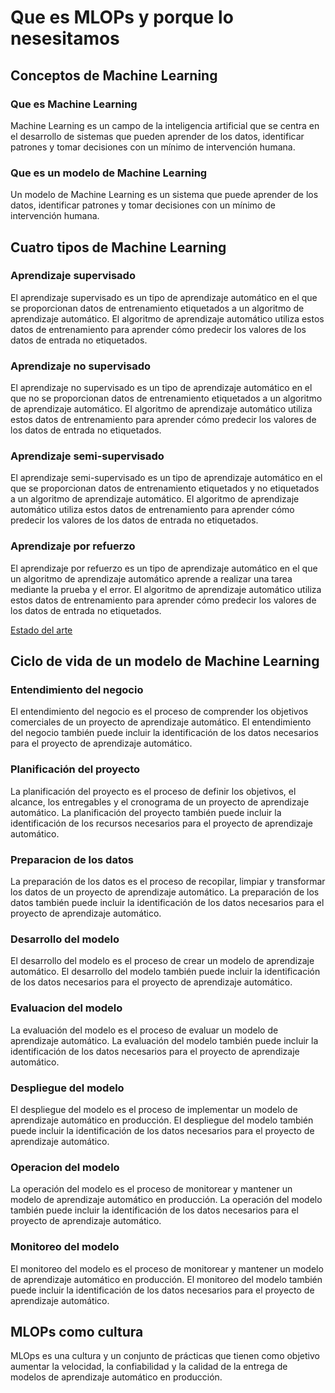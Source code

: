 # Que es MLOPs y porque lo nesesitamos

## Conceptos de Machine Learning

### Que es Machine Learning

Machine Learning es un campo de la inteligencia artificial que se centra en el desarrollo de sistemas que pueden aprender de los datos, identificar patrones y tomar decisiones con un mínimo de intervención humana.

### Que es un modelo de Machine Learning

Un modelo de Machine Learning es un sistema que puede aprender de los datos, identificar patrones y tomar decisiones con un mínimo de intervención humana.

## Cuatro tipos de Machine Learning

### Aprendizaje supervisado

El aprendizaje supervisado es un tipo de aprendizaje automático en el que se proporcionan datos de entrenamiento etiquetados a un algoritmo de aprendizaje automático. El algoritmo de aprendizaje automático utiliza estos datos de entrenamiento para aprender cómo predecir los valores de los datos de entrada no etiquetados.

### Aprendizaje no supervisado

El aprendizaje no supervisado es un tipo de aprendizaje automático en el que no se proporcionan datos de entrenamiento etiquetados a un algoritmo de aprendizaje automático. El algoritmo de aprendizaje automático utiliza estos datos de entrenamiento para aprender cómo predecir los valores de los datos de entrada no etiquetados.

### Aprendizaje semi-supervisado

El aprendizaje semi-supervisado es un tipo de aprendizaje automático en el que se proporcionan datos de entrenamiento etiquetados y no etiquetados a un algoritmo de aprendizaje automático. El algoritmo de aprendizaje automático utiliza estos datos de entrenamiento para aprender cómo predecir los valores de los datos de entrada no etiquetados.

### Aprendizaje por refuerzo

El aprendizaje por refuerzo es un tipo de aprendizaje automático en el que un algoritmo de aprendizaje automático aprende a realizar una tarea mediante la prueba y el error. El algoritmo de aprendizaje automático utiliza estos datos de entrenamiento para aprender cómo predecir los valores de los datos de entrada no etiquetados.

[Estado del arte](https://paperswithcode.com/sota)

## Ciclo de vida de un modelo de Machine Learning

### Entendimiento del negocio

El entendimiento del negocio es el proceso de comprender los objetivos comerciales de un proyecto de aprendizaje automático. El entendimiento del negocio también puede incluir la identificación de los datos necesarios para el proyecto de aprendizaje automático.

### Planificación del proyecto

La planificación del proyecto es el proceso de definir los objetivos, el alcance, los entregables y el cronograma de un proyecto de aprendizaje automático. La planificación del proyecto también puede incluir la identificación de los recursos necesarios para el proyecto de aprendizaje automático.

### Preparacion de los datos

La preparación de los datos es el proceso de recopilar, limpiar y transformar los datos de un proyecto de aprendizaje automático. La preparación de los datos también puede incluir la identificación de los datos necesarios para el proyecto de aprendizaje automático.

### Desarrollo del modelo

El desarrollo del modelo es el proceso de crear un modelo de aprendizaje automático. El desarrollo del modelo también puede incluir la identificación de los datos necesarios para el proyecto de aprendizaje automático.

### Evaluacion del modelo

La evaluación del modelo es el proceso de evaluar un modelo de aprendizaje automático. La evaluación del modelo también puede incluir la identificación de los datos necesarios para el proyecto de aprendizaje automático.

### Despliegue del modelo

El despliegue del modelo es el proceso de implementar un modelo de aprendizaje automático en producción. El despliegue del modelo también puede incluir la identificación de los datos necesarios para el proyecto de aprendizaje automático.

### Operacion del modelo

La operación del modelo es el proceso de monitorear y mantener un modelo de aprendizaje automático en producción. La operación del modelo también puede incluir la identificación de los datos necesarios para el proyecto de aprendizaje automático.

### Monitoreo del modelo

El monitoreo del modelo es el proceso de monitorear y mantener un modelo de aprendizaje automático en producción. El monitoreo del modelo también puede incluir la identificación de los datos necesarios para el proyecto de aprendizaje automático.

## MLOPs como cultura

MLOps es una cultura y un conjunto de prácticas que tienen como objetivo aumentar la velocidad, la confiabilidad y la calidad de la entrega de modelos de aprendizaje automático en producción.
